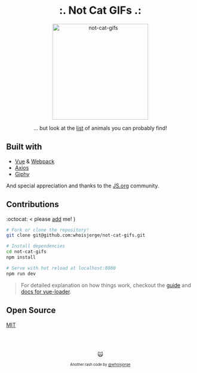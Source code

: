 <h1 align="center">:. Not Cat GIFs .:</h1>
<p align="center">
  <img src="https://cdnjs.cloudflare.com/ajax/libs/emojione/2.2.7/assets/svg/1f63f.svg" width="256" height"256" alt="not-cat-gifs">
  <br>

</p>

<p align="center">... but look at the <a href="/src/animals.js">list</a> of animals you can probably find!</p>


## Built with

- [Vue](https://vuejs.org) & [Webpack](https://webpack.github.io)
- [Axios](https://github.com/mzabriskie/axios)
- [Giphy](https://developers.giphy.com)

And special appreciation and thanks to the [JS.org](https://JS.org) community.


## Contributions

:octocat: < please [add](https://github.com/whoisjorge/not-cat-gifs/edit/master/src/animals.js) me! )

``` bash
# Fork or clone the repository!
git clone git@github.com:whoisjorge/not-cat-gifs.git

# Install dependencies
cd not-cat-gifs
npm install

# Serve with hot reload at localhost:8080
npm run dev
```

> For detailed explanation on how things work, checkout the [guide](http://vuejs-templates.github.io/webpack/) and [docs for vue-loader](http://vuejs.github.io/vue-loader).


<!-- ##
<p align="center">
  <img src="media.gif" width="512" height"512" alt="not-cat-gifs">
</p> -->

## Open Source

[MIT](LICENSE)


<br><br>
<p align="center">🙀</p>
<p align="center">
  <sub><sup>Another rash code by <a href="http://www.whoisjorge.me">@whoisjorge</a></sup></sub>
</p>
